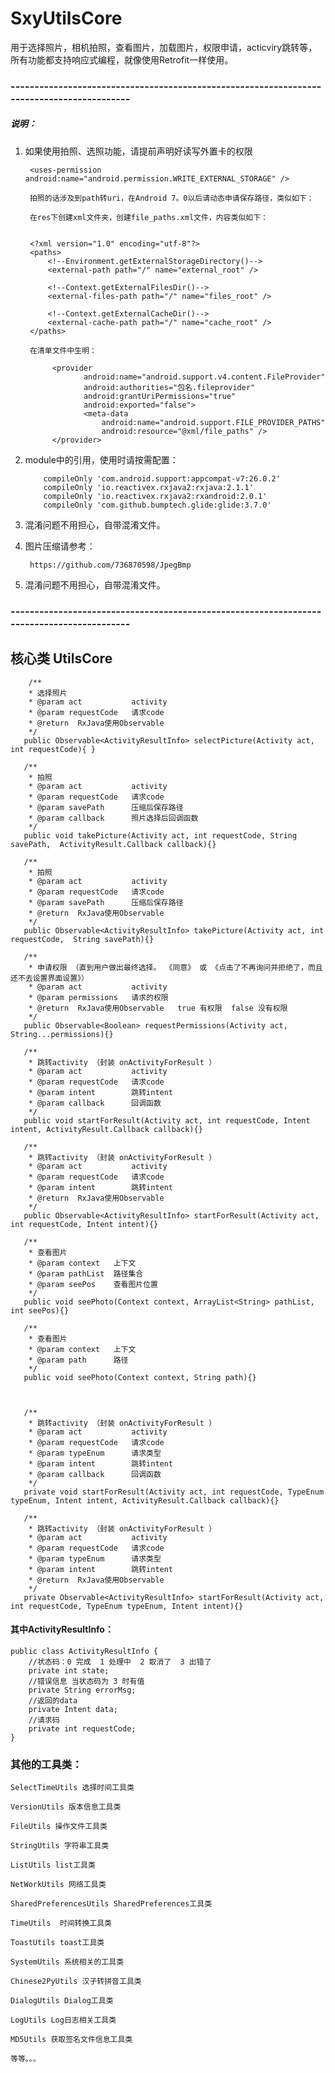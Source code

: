 # SxyUtilsCore
 用于选择照片，相机拍照，查看图片，加载图片，权限申请，acticviry跳转等，所有功能都支持响应式编程，就像使用Retrofit一样使用。

### ------------------------------------------------------------------------------------------
##### 说明：

1. 如果使用拍照、选照功能，请提前声明好读写外置卡的权限
    
    
        <uses-permission android:name="android.permission.WRITE_EXTERNAL_STORAGE" />
        
        拍照的话涉及到path转uri，在Android 7。0以后请动态申请保存路径，类似如下：
        
        在res下创建xml文件夹，创建file_paths.xml文件，内容类似如下：
        
        
        <?xml version="1.0" encoding="utf-8"?>
        <paths>
            <!--Environment.getExternalStorageDirectory()-->
            <external-path path="/" name="external_root" />
        
            <!--Context.getExternalFilesDir()-->
            <external-files-path path="/" name="files_root" />
        
            <!--Context.getExternalCacheDir()-->
            <external-cache-path path="/" name="cache_root" />
        </paths>
        
        在清单文件中生明：
        
             <provider
                    android:name="android.support.v4.content.FileProvider"
                    android:authorities="包名.fileprovider"
                    android:grantUriPermissions="true"
                    android:exported="false">
                    <meta-data
                        android:name="android.support.FILE_PROVIDER_PATHS"
                        android:resource="@xml/file_paths" />
             </provider>


2. module中的引用，使用时请按需配置：


           compileOnly 'com.android.support:appcompat-v7:26.0.2'
           compileOnly 'io.reactivex.rxjava2:rxjava:2.1.1'
           compileOnly 'io.reactivex.rxjava2:rxandroid:2.0.1'
           compileOnly 'com.github.bumptech.glide:glide:3.7.0'

3. 混淆问题不用担心，自带混淆文件。

4. 图片压缩请参考：


        https://github.com/736870598/JpegBmp


5. 混淆问题不用担心，自带混淆文件。
### ------------------------------------------------------------------------------------------

## 核心类 UtilsCore

        /**
        * 选择照片
        * @param act           activity
        * @param requestCode   请求code
        * @return  RxJava使用Observable
        */
       public Observable<ActivityResultInfo> selectPicture(Activity act, int requestCode){ }
   
       /**
        * 拍照
        * @param act           activity
        * @param requestCode   请求code
        * @param savePath      压缩后保存路径
        * @param callback      照片选择后回调函数
        */
       public void takePicture(Activity act, int requestCode, String savePath,  ActivityResult.Callback callback){}
   
       /**
        * 拍照
        * @param act           activity
        * @param requestCode   请求code
        * @param savePath      压缩后保存路径
        * @return  RxJava使用Observable
        */
       public Observable<ActivityResultInfo> takePicture(Activity act, int requestCode,  String savePath){}
   
       /**
        * 申请权限 （直到用户做出最终选择。 《同意》 或 《点击了不再询问并拒绝了，而且还不去设置界面设置》）
        * @param act           activity
        * @param permissions   请求的权限
        * @return  RxJava使用Observable   true 有权限  false 没有权限
        */
       public Observable<Boolean> requestPermissions(Activity act, String...permissions){}
   
       /**
        * 跳转activity （封装 onActivityForResult ）
        * @param act           activity
        * @param requestCode   请求code
        * @param intent        跳转intent
        * @param callback      回调函数
        */
       public void startForResult(Activity act, int requestCode, Intent intent, ActivityResult.Callback callback){}
   
       /**
        * 跳转activity （封装 onActivityForResult ）
        * @param act           activity
        * @param requestCode   请求code
        * @param intent        跳转intent
        * @return  RxJava使用Observable
        */
       public Observable<ActivityResultInfo> startForResult(Activity act, int requestCode, Intent intent){}
   
       /**
        * 查看图片
        * @param context   上下文
        * @param pathList  路径集合
        * @param seePos    查看图片位置
        */
       public void seePhoto(Context context, ArrayList<String> pathList, int seePos){}
   
       /**
        * 查看图片
        * @param context   上下文
        * @param path      路径
        */
       public void seePhoto(Context context, String path){}
   
   
   
       /**
        * 跳转activity （封装 onActivityForResult ）
        * @param act           activity
        * @param requestCode   请求code
        * @param typeEnum      请求类型
        * @param intent        跳转intent
        * @param callback      回调函数
        */
       private void startForResult(Activity act, int requestCode, TypeEnum typeEnum, Intent intent, ActivityResult.Callback callback){}
   
       /**
        * 跳转activity （封装 onActivityForResult ）
        * @param act           activity
        * @param requestCode   请求code
        * @param typeEnum      请求类型
        * @param intent        跳转intent
        * @return  RxJava使用Observable
        */
       private Observable<ActivityResultInfo> startForResult(Activity act, int requestCode, TypeEnum typeEnum, Intent intent){}

#### 其中ActivityResultInfo：

    public class ActivityResultInfo {
        //状态码：0 完成  1 处理中  2 取消了  3 出错了
        private int state;
        //错误信息 当状态码为 3 时有值
        private String errorMsg;
        //返回的data
        private Intent data;
        //请求码
        private int requestCode;
    }

### 其他的工具类：

    SelectTimeUtils 选择时间工具类

    VersionUtils 版本信息工具类

    FileUtils 操作文件工具类

    StringUtils 字符串工具类

    ListUtils list工具类

    NetWorkUtils 网络工具类

    SharedPreferencesUtils SharedPreferences工具类

    TimeUtils  时间转换工具类

    ToastUtils toast工具类

    SystemUtils 系统相关的工具类

    Chinese2PyUtils 汉子转拼音工具类
    
    DialogUtils Dialog工具类
    
    LogUtils Log日志相关工具类
    
    MD5Utils 获取签名文件信息工具类

    等等。。。
    